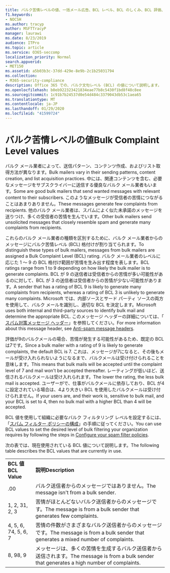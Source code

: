 ```yaml
---
title: バルク苦情レベルの値、一括メール広告、BCL レベル、BCL のしくみ、BCL 評価、スパム対策、スパム対策ヘッダー、バルクメールフィルター、バルクメールの停止
f1.keywords:
- NOCSH
ms.author: tracyp
author: MSFTTracyP
manager: laurawi
ms.date: 8/23/2019
audience: ITPro
ms.topic: article
ms.service: O365-seccomp
localization_priority: Normal
search.appverid:
- MET150
ms.assetid: a5b03b3c-37dd-429e-8e9b-2c1b25031794
ms.collection:
- M365-security-compliance
description: Office 365 での、バルク文句レベル (BCL) の値について説明します。
ms.openlocfilehash: b0eb922323421834eae77b8c5430f1bd8f48c8ee
ms.sourcegitcommit: 1c91b7b24537d0e54d484c3379043db53c1aea65
ms.translationtype: MT
ms.contentlocale: ja-JP
ms.lasthandoff: 01/29/2020
ms.locfileid: "41599724"
---
```

# <a name="bulk-complaint-level-values"></a><span data-ttu-id="6b8c6-103">バルク苦情レベルの値</span><span class="sxs-lookup"><span data-stu-id="6b8c6-103">Bulk Complaint Level values</span></span>

<span data-ttu-id="6b8c6-104">バルク メール業者によって、送信パターン、コンテンツ作成、およびリスト取得方法が異なります。</span><span class="sxs-lookup"><span data-stu-id="6b8c6-104">Bulk mailers vary in their sending patterns, content creation, and list acquisition practices.</span></span> <span data-ttu-id="6b8c6-105">中には、関連コンテンツを含む、必要なメッセージをサブスクライバーに送信する優良なバルク メール業者もいます。</span><span class="sxs-lookup"><span data-stu-id="6b8c6-105">Some are good bulk mailers that send wanted messages with relevant content to their subscribers.</span></span> <span data-ttu-id="6b8c6-106">このようなメッセージが受信者の苦情につながることはあまりありません。</span><span class="sxs-lookup"><span data-stu-id="6b8c6-106">These messages generate few complaints from recipients.</span></span> <span data-ttu-id="6b8c6-107">他のバルク メール業者は、スパムによく似た未承諾のメッセージを送りつけ、多くの受信者の苦情を生んでいます。</span><span class="sxs-lookup"><span data-stu-id="6b8c6-107">Other bulk mailers send unsolicited messages that closely resemble spam and generate many complaints from recipients.</span></span>

<span data-ttu-id="6b8c6-108">これらのバルク メール業者の種類を区別するために、バルク メール業者からのメッセージにバルク苦情レベル (BCL) 格付けが割り当てられます。</span><span class="sxs-lookup"><span data-stu-id="6b8c6-108">To distinguish these types of bulk mailers, messages from bulk mailers are assigned a Bulk Complaint Level (BCL) rating.</span></span> <span data-ttu-id="6b8c6-109">バルク メール業者のレベルに応じた 1 ～ 9 の BCL 格付け範囲が苦情を生み出す程度を表します。</span><span class="sxs-lookup"><span data-stu-id="6b8c6-109">BCL ratings range from 1 to 9 depending on how likely the bulk mailer is to generate complaints.</span></span> <span data-ttu-id="6b8c6-110">BCL が 9 の送信者は受信者からの苦情が多い可能性があるのに対して、BCL が 3 の送信者は受信者からの苦情が少ない可能性があります。</span><span class="sxs-lookup"><span data-stu-id="6b8c6-110">A sender that has a rating of BCL 9 is likely to generate many complaints from recipients, whereas a rating of BCL 3 is unlikely to generate many complaints.</span></span> <span data-ttu-id="6b8c6-111">Microsoft では、内部ソースとサード パーティ ソースの両方を使用して、バルク メールを識別し、適切な BCL を決定します。</span><span class="sxs-lookup"><span data-stu-id="6b8c6-111">Microsoft uses both internal and third-party sources to identify bulk mail and determine the appropriate BCL.</span></span> <span data-ttu-id="6b8c6-112">このメッセージ ヘッダーの詳細については、「 [スパム対策メッセージ ヘッダー](anti-spam-message-headers.md)」を参照してください。</span><span class="sxs-lookup"><span data-stu-id="6b8c6-112">For more information about this message header, see [Anti-spam message headers](anti-spam-message-headers.md).</span></span>

<span data-ttu-id="6b8c6-113">評価が9のバルクメールの場合、苦情が発生する可能性があるため、既定の BCL は7です。</span><span class="sxs-lookup"><span data-stu-id="6b8c6-113">Since a bulk mailer with a rating of 9 is likely to generate complaints, the default BCL is 7.</span></span> <span data-ttu-id="6b8c6-114">これは、メッセージが7になると、その後もメールが受け入れられないようになるまで、バルクメールは受け付けられることを意味します。</span><span class="sxs-lookup"><span data-stu-id="6b8c6-114">This means that bulk mails will be accepted until the complaint level of 7 and mail won't be accepted thereafter.</span></span> <span data-ttu-id="6b8c6-115">レーティングが低いほど、送信されるバルクメールは受け入れられます。</span><span class="sxs-lookup"><span data-stu-id="6b8c6-115">The lower the rating, the less bulk mail is accepted.</span></span> <span data-ttu-id="6b8c6-116">ユーザーがで、仕事がバルクメールに依存しており、BCL が4に設定されている場合は、4より大きい BCL を使用したバルクメールは受け付けられません。</span><span class="sxs-lookup"><span data-stu-id="6b8c6-116">If your users are, and their work is, sensitive to bulk mail, and your BCL is set to 4, then no bulk mail with a higher BCL than 4 will be accepted.</span></span>

<span data-ttu-id="6b8c6-117">BCL 値を使用して組織に必要なバルク フィルタリング レベルを設定するには、「[スパム フィルター ポリシーの構成](configure-your-spam-filter-policies.md)」の手順に従ってください。</span><span class="sxs-lookup"><span data-stu-id="6b8c6-117">You can use BCL values to set the desired level of bulk filtering your organization requires by following the steps in [Configure your spam filter policies](configure-your-spam-filter-policies.md).</span></span>

<span data-ttu-id="6b8c6-118">次の表では、現在使用されている BCL 値について説明します。</span><span class="sxs-lookup"><span data-stu-id="6b8c6-118">The following table describes the BCL values that are currently in use.</span></span>

|||
|:-----|:-----|
|<span data-ttu-id="6b8c6-119">**BCL 値**</span><span class="sxs-lookup"><span data-stu-id="6b8c6-119">**BCL Value**</span></span>|<span data-ttu-id="6b8c6-120">**説明**</span><span class="sxs-lookup"><span data-stu-id="6b8c6-120">**Description**</span></span>|
|<span data-ttu-id="6b8c6-121">.0</span><span class="sxs-lookup"><span data-stu-id="6b8c6-121">0</span></span>|<span data-ttu-id="6b8c6-122">バルク送信者からのメッセージではありません。</span><span class="sxs-lookup"><span data-stu-id="6b8c6-122">The message isn't from a bulk sender.</span></span>|
|<span data-ttu-id="6b8c6-123">1, 2, 3</span><span class="sxs-lookup"><span data-stu-id="6b8c6-123">1, 2, 3</span></span>|<span data-ttu-id="6b8c6-124">苦情がほとんどないバルク送信者からのメッセージです。</span><span class="sxs-lookup"><span data-stu-id="6b8c6-124">The message is from a bulk sender that generates few complaints.</span></span>|
|<span data-ttu-id="6b8c6-125">4, 5, 6, 7</span><span class="sxs-lookup"><span data-stu-id="6b8c6-125">4, 5, 6, 7</span></span>|<span data-ttu-id="6b8c6-126">苦情の件数がさまざまなバルク送信者からのメッセージです。</span><span class="sxs-lookup"><span data-stu-id="6b8c6-126">The message is from a bulk sender that generates a mixed number of complaints.</span></span>|
|<span data-ttu-id="6b8c6-127">8, 9</span><span class="sxs-lookup"><span data-stu-id="6b8c6-127">8, 9</span></span>|<span data-ttu-id="6b8c6-128">メッセージは、多くの苦情を生成するバルク送信者から送信されます。</span><span class="sxs-lookup"><span data-stu-id="6b8c6-128">The message is from a bulk sender that generates a high number of complaints.</span></span>|
